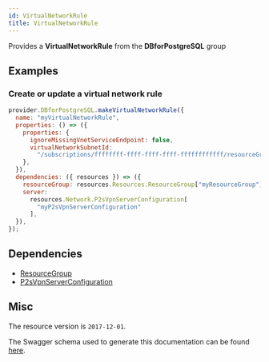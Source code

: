```yaml
---
id: VirtualNetworkRule
title: VirtualNetworkRule
---
```

Provides a **VirtualNetworkRule** from the **DBforPostgreSQL** group
## Examples
### Create or update a virtual network rule
```js
provider.DBforPostgreSQL.makeVirtualNetworkRule({
  name: "myVirtualNetworkRule",
  properties: () => ({
    properties: {
      ignoreMissingVnetServiceEndpoint: false,
      virtualNetworkSubnetId:
        "/subscriptions/ffffffff-ffff-ffff-ffff-ffffffffffff/resourceGroups/TestGroup/providers/Microsoft.Network/virtualNetworks/testvnet/subnets/testsubnet",
    },
  }),
  dependencies: ({ resources }) => ({
    resourceGroup: resources.Resources.ResourceGroup["myResourceGroup"],
    server:
      resources.Network.P2sVpnServerConfiguration[
        "myP2sVpnServerConfiguration"
      ],
  }),
});

```
## Dependencies
- [ResourceGroup](../Resources/ResourceGroup.md)
- [P2sVpnServerConfiguration](../Network/P2sVpnServerConfiguration.md)
## Misc
The resource version is `2017-12-01`.

The Swagger schema used to generate this documentation can be found [here](https://github.com/Azure/azure-rest-api-specs/tree/main/specification/postgresql/resource-manager/Microsoft.DBforPostgreSQL/stable/2017-12-01/postgresql.json).
